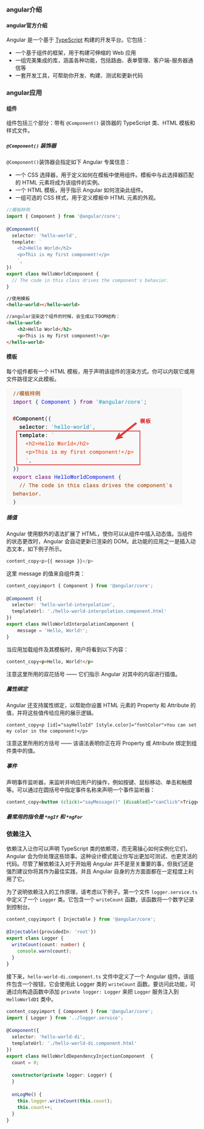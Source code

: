 ### angular介绍

#### angular官方介绍

Angular 是一个基于 [TypeScript](https://www.typescriptlang.org/) 构建的开发平台。它包括：

- 一个基于组件的框架，用于构建可伸缩的 Web 应用
- 一组完美集成的库，涵盖各种功能，包括路由、表单管理、客户端-服务器通信等
- 一套开发工具，可帮助你开发、构建、测试和更新代码

### angular应用

#### 组件

组件包括三个部分：带有 `@Component()` 装饰器的 TypeScript 类、HTML 模板和样式文件。

##### `@Component()` 装饰器

`@Component()`装饰器会指定如下 Angular 专属信息：

- 一个 CSS 选择器，用于定义如何在模板中使用组件。模板中与此选择器匹配的 HTML 元素将成为该组件的实例。
- 一个 HTML 模板，用于指示 Angular 如何渲染此组件。
- 一组可选的 CSS 样式，用于定义模板中 HTML 元素的外观。

```typescript
//模板样例
import { Component } from '@angular/core';

@Component({
  selector: 'hello-world',
  template: `
    <h2>Hello World</h2>
    <p>This is my first component!</p>
    `,
})
export class HelloWorldComponent {
  // The code in this class drives the component's behavior.
}
```

```HTML
//使用模板
<hello-world></hello-world>
```

```HTML
//angular渲染这个组件的时候，会生成以下DOM结构：
<hello-world>
    <h2>Hello World</h2>
    <p>This is my first component!</p>
</hello-world>
```

#### 模板

每个组件都有一个 HTML 模板，用于声明该组件的渲染方式。你可以内联它或用文件路径定义此模板。

![image-20210705214452426](01-angular快速上手.assets/image-20210705214452426.png)

##### 插值

Angular 使用额外的语法扩展了 HTML，使你可以从组件中插入动态值。当组件的状态更改时，Angular 会自动更新已渲染的 DOM。此功能的应用之一是插入动态文本，如下例子所示。

```typescript
content_copy<p>{{ message }}</p>
```

这里 message 的值来自组件类：

```typescript
content_copyimport { Component } from '@angular/core';

@Component ({
  selector: 'hello-world-interpolation',
  templateUrl: './hello-world-interpolation.component.html'
})
export class HelloWorldInterpolationComponent {
    message = 'Hello, World!';
}
```

当应用加载组件及其模板时，用户将看到以下内容：

```html
content_copy<p>Hello, World!</p>
```

注意这里所用的双花括号 —— 它们指示 Angular 对其中的内容进行插值。

##### 属性绑定

Angular 还支持属性绑定，以帮助你设置 HTML 元素的 Property 和 Attribute 的值，并将这些值传给应用的展示逻辑。

```
content_copy<p [id]="sayHelloId" [style.color]="fontColor">You can set my color in the component!</p>
```

注意这里所用的方括号 —— 该语法表明你正在将 Property 或 Attribute 绑定到组件类中的值。

##### 事件

声明事件监听器，来监听并响应用户的操作，例如按键、鼠标移动、单击和触摸等。可以通过在圆括号中指定事件名称来声明一个事件监听器：

```HTML
content_copy<button (click)="sayMessage()" [disabled]="canClick">Trigger alert message</button>
```

##### 最常用的指令是 `*ngIf` 和 `*ngFor` 



### 依赖注入

依赖注入让你可以声明 TypeScript 类的依赖项，而无需操心如何实例化它们，Angular 会为你处理这些琐事。这种设计模式能让你写出更加可测试、也更灵活的代码。尽管了解依赖注入对于开始用 Angular 并不是至关重要的事，但我们还是强烈建议你将其作为最佳实践，并且 Angular 自身的方方面面都在一定程度上利用了它。

为了说明依赖注入的工作原理，请考虑以下例子。第一个文件 `logger.service.ts` 中定义了一个 `Logger` 类。它包含一个 `writeCount` 函数，该函数将一个数字记录到控制台。

```ts
content_copyimport { Injectable } from '@angular/core';

@Injectable({providedIn: 'root'})
export class Logger {
  writeCount(count: number) {
    console.warn(count);
  }
}
```

接下来，`hello-world-di.component.ts` 文件中定义了一个 Angular 组件。该组件包含一个按钮，它会使用此 Logger 类的 `writeCount` 函数。要访问此功能，可通过向构造函数中添加 `private logger: Logger` 来把 `Logger` 服务注入到 `HelloWorldDI` 类中。

```ts
content_copyimport { Component } from '@angular/core';
import { Logger } from '../logger.service';

@Component({
  selector: 'hello-world-di',
  templateUrl: './hello-world-di.component.html'
})
export class HelloWorldDependencyInjectionComponent  {
  count = 0;

  constructor(private logger: Logger) {
  }

  onLogMe() {
    this.logger.writeCount(this.count);
    this.count++;
  }
}
```

